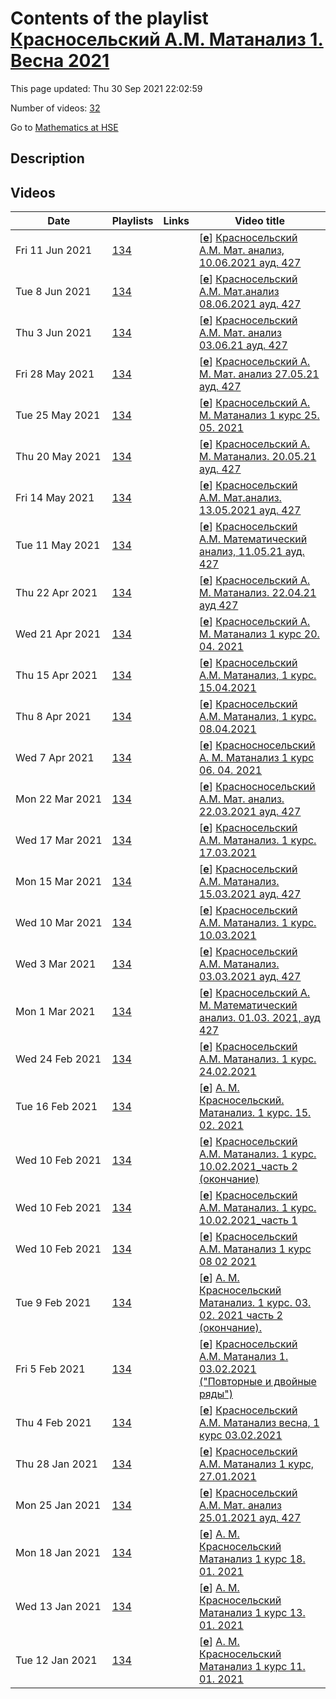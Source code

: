 # Contents of the playlist [Красносельский А.М. Матанализ 1. Весна 2021](https://www.youtube.com/playlist?list=PLq3E5oubNNoAfQiNL6bVC5EgbgZtTXxRc)

This page updated: Thu 30 Sep 2021 22:02:59

Number of videos: [32](#videos)

Go to [Mathematics at HSE](../README.md)

## Description



## Videos

|Date|Playlists|Links|Video title|
|---|---|---|---|
| Fri&nbsp;11&nbsp;Jun&nbsp;2021 | [134](../playlists/134 "Красносельский А.М. Матанализ 1. Весна 2021") |  | [[**e**](https://studio.youtube.com/video/1PZyvgtOP7o/edit "Edit")] [Красносельский  А.М. Мат. анализ, 10.06.2021 ауд.  427](https://www.youtube.com/watch?v=1PZyvgtOP7o&list=PLq3E5oubNNoAfQiNL6bVC5EgbgZtTXxRc "БАКАЛАВРИАТ 2020/2021&#013;Математический анализ&#013;Курс обязательный (Математика)&#013;Факультет математики&#013;1-й курс, 4 модуль&#013;Красносельский Александр Маркович,") |
| Tue&nbsp;8&nbsp;Jun&nbsp;2021 | [134](../playlists/134 "Красносельский А.М. Матанализ 1. Весна 2021") |  | [[**e**](https://studio.youtube.com/video/--vIMJJlyyY/edit "Edit")] [Красносельский А.М.  Мат.анализ  08.06.2021 ауд. 427](https://www.youtube.com/watch?v=--vIMJJlyyY&list=PLq3E5oubNNoAfQiNL6bVC5EgbgZtTXxRc) |
| Thu&nbsp;3&nbsp;Jun&nbsp;2021 | [134](../playlists/134 "Красносельский А.М. Матанализ 1. Весна 2021") |  | [[**e**](https://studio.youtube.com/video/WgD5PmnOY-o/edit "Edit")] [Красносельский А.М.  Мат. анализ 03.06.21 ауд.  427](https://www.youtube.com/watch?v=WgD5PmnOY-o&list=PLq3E5oubNNoAfQiNL6bVC5EgbgZtTXxRc "БАКАЛАВРИАТ 2020/2021&#013;Математический анализ&#013;Курс обязательный (Математика)&#013;Факультет математики&#013;1-й курс, 4 модуль&#013;Формат изучения: без онлайн-курса&#013;Красносельский Александр Маркович&#013;Язык: русский") |
| Fri&nbsp;28&nbsp;May&nbsp;2021 | [134](../playlists/134 "Красносельский А.М. Матанализ 1. Весна 2021") |  | [[**e**](https://studio.youtube.com/video/hdzfHt9wUwA/edit "Edit")] [Красносельский А. М. Мат. анализ 27.05.21 ауд.  427](https://www.youtube.com/watch?v=hdzfHt9wUwA&list=PLq3E5oubNNoAfQiNL6bVC5EgbgZtTXxRc "БАКАЛАВРИАТ 2020/2021&#013;Математический анализ&#013;Курс обязательный (Математика)&#013;1-й курс, 4 модуль&#013;Красносельский Александр Маркович,") |
| Tue&nbsp;25&nbsp;May&nbsp;2021 | [134](../playlists/134 "Красносельский А.М. Матанализ 1. Весна 2021") |  | [[**e**](https://studio.youtube.com/video/dcvUIvqfbws/edit "Edit")] [Красносельский А. М. Матанализ 1 курс 25. 05. 2021](https://www.youtube.com/watch?v=dcvUIvqfbws&list=PLq3E5oubNNoAfQiNL6bVC5EgbgZtTXxRc) |
| Thu&nbsp;20&nbsp;May&nbsp;2021 | [134](../playlists/134 "Красносельский А.М. Матанализ 1. Весна 2021") |  | [[**e**](https://studio.youtube.com/video/3NmfR_9D-ug/edit "Edit")] [Красносельский А. М. Матанализ.  20.05.21 ауд. 427](https://www.youtube.com/watch?v=3NmfR_9D-ug&list=PLq3E5oubNNoAfQiNL6bVC5EgbgZtTXxRc "БАКАЛАВРИАТ 2020/2021&#013;Математический анализ -  Курс обязательный (Математика)&#013;Факультет математики&#013;1-й курс, 4 модуль&#013;Красносельский Александр Маркович") |
| Fri&nbsp;14&nbsp;May&nbsp;2021 | [134](../playlists/134 "Красносельский А.М. Матанализ 1. Весна 2021") |  | [[**e**](https://studio.youtube.com/video/-FH75VYmcW4/edit "Edit")] [Красносельский А.М. Мат.анализ. 13.05.2021 ауд. 427](https://www.youtube.com/watch?v=-FH75VYmcW4&list=PLq3E5oubNNoAfQiNL6bVC5EgbgZtTXxRc "БАКАЛАВРИАТ 2020/2021&#013;Математический анализ&#013;Курс обязательный (Совместный бакалавриат НИУ ВШЭ и ЦПМ)&#013;Факультет математики&#013;1-й курс, 4 модуль&#013;Формат изучения: без онлайн-курса&#013;Красносельский Александр Маркович&#013;Язык: русский") |
| Tue&nbsp;11&nbsp;May&nbsp;2021 | [134](../playlists/134 "Красносельский А.М. Матанализ 1. Весна 2021") |  | [[**e**](https://studio.youtube.com/video/HAj0Aq6Njzc/edit "Edit")] [Красносельский А.М. Математический анализ, 11.05.21 ауд. 427](https://www.youtube.com/watch?v=HAj0Aq6Njzc&list=PLq3E5oubNNoAfQiNL6bVC5EgbgZtTXxRc "БАКАЛАВРИАТ 2020/2021&#013;Математический анализ&#013;Курс обязательный (Математика)&#013;1-й курс, 4 модуль&#013;Красносельский Александр Маркович,") |
| Thu&nbsp;22&nbsp;Apr&nbsp;2021 | [134](../playlists/134 "Красносельский А.М. Матанализ 1. Весна 2021") |  | [[**e**](https://studio.youtube.com/video/2FpYOerPWDE/edit "Edit")] [Красносельский А. М.  Матанализ. 22.04.21 ауд 427](https://www.youtube.com/watch?v=2FpYOerPWDE&list=PLq3E5oubNNoAfQiNL6bVC5EgbgZtTXxRc "Красносельский Александр Маркович&#013;БАКАЛАВРИАТ 2020/2021&#013;Математический анализ&#013;Курс обязательный (Математика)&#013;Факультет математики&#013;Когда читается: 1-й курс, 4 модуль&#013;Формат изучения: без онлайн-курса") |
| Wed&nbsp;21&nbsp;Apr&nbsp;2021 | [134](../playlists/134 "Красносельский А.М. Матанализ 1. Весна 2021") |  | [[**e**](https://studio.youtube.com/video/qIXvv86atqI/edit "Edit")] [Красносельский А. М. Матанализ 1 курс 20. 04. 2021](https://www.youtube.com/watch?v=qIXvv86atqI&list=PLq3E5oubNNoAfQiNL6bVC5EgbgZtTXxRc) |
| Thu&nbsp;15&nbsp;Apr&nbsp;2021 | [134](../playlists/134 "Красносельский А.М. Матанализ 1. Весна 2021") |  | [[**e**](https://studio.youtube.com/video/beM9VDVG18c/edit "Edit")] [Красносельский А.М. Матанализ, 1 курс. 15.04.2021](https://www.youtube.com/watch?v=beM9VDVG18c&list=PLq3E5oubNNoAfQiNL6bVC5EgbgZtTXxRc) |
| Thu&nbsp;8&nbsp;Apr&nbsp;2021 | [134](../playlists/134 "Красносельский А.М. Матанализ 1. Весна 2021") |  | [[**e**](https://studio.youtube.com/video/TYeAK0bVN9k/edit "Edit")] [Красносельский А.М. Матанализ, 1 курс. 08.04.2021](https://www.youtube.com/watch?v=TYeAK0bVN9k&list=PLq3E5oubNNoAfQiNL6bVC5EgbgZtTXxRc) |
| Wed&nbsp;7&nbsp;Apr&nbsp;2021 | [134](../playlists/134 "Красносельский А.М. Матанализ 1. Весна 2021") |  | [[**e**](https://studio.youtube.com/video/n5OXsHIFCF8/edit "Edit")] [Красносносельский А. М.  Матанализ 1 курс 06. 04. 2021](https://www.youtube.com/watch?v=n5OXsHIFCF8&list=PLq3E5oubNNoAfQiNL6bVC5EgbgZtTXxRc) |
| Mon&nbsp;22&nbsp;Mar&nbsp;2021 | [134](../playlists/134 "Красносельский А.М. Матанализ 1. Весна 2021") |  | [[**e**](https://studio.youtube.com/video/WvRuDYvSehk/edit "Edit")] [Красносносельский А.М. Мат. анализ. 22.03.2021 ауд. 427](https://www.youtube.com/watch?v=WvRuDYvSehk&list=PLq3E5oubNNoAfQiNL6bVC5EgbgZtTXxRc "БАКАЛАВРИАТ 2020/2021&#013;Математический анализ&#013;Курс обязательный  - Математика&#013;Факультет математики&#013;Когда читается: 1-й курс,  3 модуль&#013;Красносельский Александр Маркович") |
| Wed&nbsp;17&nbsp;Mar&nbsp;2021 | [134](../playlists/134 "Красносельский А.М. Матанализ 1. Весна 2021") |  | [[**e**](https://studio.youtube.com/video/hr5Z3RBI2nc/edit "Edit")] [Красносельский А.М. Матанализ. 1 курс. 17.03.2021](https://www.youtube.com/watch?v=hr5Z3RBI2nc&list=PLq3E5oubNNoAfQiNL6bVC5EgbgZtTXxRc) |
| Mon&nbsp;15&nbsp;Mar&nbsp;2021 | [134](../playlists/134 "Красносельский А.М. Матанализ 1. Весна 2021") |  | [[**e**](https://studio.youtube.com/video/24YCb-_km60/edit "Edit")] [Красносельский А.М. Матанализ. 15.03.2021 ауд. 427](https://www.youtube.com/watch?v=24YCb-_km60&list=PLq3E5oubNNoAfQiNL6bVC5EgbgZtTXxRc "Математический анализ&#013;Курс обязательный. Математика&#013;Факультет математики&#013;1-й курс, 3 модуль&#013;Красносельский Александр Маркович") |
| Wed&nbsp;10&nbsp;Mar&nbsp;2021 | [134](../playlists/134 "Красносельский А.М. Матанализ 1. Весна 2021") |  | [[**e**](https://studio.youtube.com/video/LaSEPWegryc/edit "Edit")] [Красносельский А.М. Матанализ. 1 курс. 10.03.2021](https://www.youtube.com/watch?v=LaSEPWegryc&list=PLq3E5oubNNoAfQiNL6bVC5EgbgZtTXxRc) |
| Wed&nbsp;3&nbsp;Mar&nbsp;2021 | [134](../playlists/134 "Красносельский А.М. Матанализ 1. Весна 2021") |  | [[**e**](https://studio.youtube.com/video/RURJ3eoCKX4/edit "Edit")] [Красносельский А.М. Матанализ. 03.03.2021 ауд. 427](https://www.youtube.com/watch?v=RURJ3eoCKX4&list=PLq3E5oubNNoAfQiNL6bVC5EgbgZtTXxRc "БАКАЛАВРИАТ 2020/2021&#013;Математический анализ&#013;Курс обязательный (Математика)&#013;Факультет математики&#013;1-й курс, 3 модуль&#013;Красносельский Александр Маркович,") |
| Mon&nbsp;1&nbsp;Mar&nbsp;2021 | [134](../playlists/134 "Красносельский А.М. Матанализ 1. Весна 2021") |  | [[**e**](https://studio.youtube.com/video/KG8QCk5Gfd8/edit "Edit")] [Красносельский А. М. Математический анализ. 01.03. 2021, ауд  427](https://www.youtube.com/watch?v=KG8QCk5Gfd8&list=PLq3E5oubNNoAfQiNL6bVC5EgbgZtTXxRc "Математический анализ&#013;Факультет математики&#013;1 курс, 3 модуль&#013;Красносельский Александр Маркович") |
| Wed&nbsp;24&nbsp;Feb&nbsp;2021 | [134](../playlists/134 "Красносельский А.М. Матанализ 1. Весна 2021") |  | [[**e**](https://studio.youtube.com/video/YiLo6wuff9w/edit "Edit")] [Красносельский А.М. Матанализ. 1 курс. 24.02.2021](https://www.youtube.com/watch?v=YiLo6wuff9w&list=PLq3E5oubNNoAfQiNL6bVC5EgbgZtTXxRc) |
| Tue&nbsp;16&nbsp;Feb&nbsp;2021 | [134](../playlists/134 "Красносельский А.М. Матанализ 1. Весна 2021") |  | [[**e**](https://studio.youtube.com/video/OCWcOqXj3X8/edit "Edit")] [А. М. Красносельский.  Матанализ.  1 курс.  15. 02. 2021](https://www.youtube.com/watch?v=OCWcOqXj3X8&list=PLq3E5oubNNoAfQiNL6bVC5EgbgZtTXxRc) |
| Wed&nbsp;10&nbsp;Feb&nbsp;2021 | [134](../playlists/134 "Красносельский А.М. Матанализ 1. Весна 2021") |  | [[**e**](https://studio.youtube.com/video/uRXAQnxLjUQ/edit "Edit")] [Красносельский А.М. Матанализ. 1 курс. 10.02.2021&#95;часть 2 (окончание)](https://www.youtube.com/watch?v=uRXAQnxLjUQ&list=PLq3E5oubNNoAfQiNL6bVC5EgbgZtTXxRc) |
| Wed&nbsp;10&nbsp;Feb&nbsp;2021 | [134](../playlists/134 "Красносельский А.М. Матанализ 1. Весна 2021") |  | [[**e**](https://studio.youtube.com/video/fwAwEDnbx6A/edit "Edit")] [Красносельский А.М. Матанализ. 1 курс. 10.02.2021&#95;часть 1](https://www.youtube.com/watch?v=fwAwEDnbx6A&list=PLq3E5oubNNoAfQiNL6bVC5EgbgZtTXxRc) |
| Wed&nbsp;10&nbsp;Feb&nbsp;2021 | [134](../playlists/134 "Красносельский А.М. Матанализ 1. Весна 2021") |  | [[**e**](https://studio.youtube.com/video/o_LhPlpxEq8/edit "Edit")] [Красносельский А.М.  Матанализ  1 курс  08 02 2021](https://www.youtube.com/watch?v=o_LhPlpxEq8&list=PLq3E5oubNNoAfQiNL6bVC5EgbgZtTXxRc) |
| Tue&nbsp;9&nbsp;Feb&nbsp;2021 | [134](../playlists/134 "Красносельский А.М. Матанализ 1. Весна 2021") |  | [[**e**](https://studio.youtube.com/video/QDd8CmCOil8/edit "Edit")] [А. М. Красносельский  Матанализ.  1 курс.  03. 02. 2021 часть 2 (окончание).](https://www.youtube.com/watch?v=QDd8CmCOil8&list=PLq3E5oubNNoAfQiNL6bVC5EgbgZtTXxRc) |
| Fri&nbsp;5&nbsp;Feb&nbsp;2021 | [134](../playlists/134 "Красносельский А.М. Матанализ 1. Весна 2021") |  | [[**e**](https://studio.youtube.com/video/pVFwiJGhYrw/edit "Edit")] [Красносельский А.М. Матанализ 1. 03.02.2021 (&#34;Повторные и двойные ряды&#34;)](https://www.youtube.com/watch?v=pVFwiJGhYrw&list=PLq3E5oubNNoAfQiNL6bVC5EgbgZtTXxRc) |
| Thu&nbsp;4&nbsp;Feb&nbsp;2021 | [134](../playlists/134 "Красносельский А.М. Матанализ 1. Весна 2021") |  | [[**e**](https://studio.youtube.com/video/IdJopD261zg/edit "Edit")] [Красносельский А.М. Матанализ весна, 1 курс 03.02.2021](https://www.youtube.com/watch?v=IdJopD261zg&list=PLq3E5oubNNoAfQiNL6bVC5EgbgZtTXxRc) |
| Thu&nbsp;28&nbsp;Jan&nbsp;2021 | [134](../playlists/134 "Красносельский А.М. Матанализ 1. Весна 2021") |  | [[**e**](https://studio.youtube.com/video/gVvsTKmVW68/edit "Edit")] [Красносельский А.М. Матанализ 1 курс, 27.01.2021](https://www.youtube.com/watch?v=gVvsTKmVW68&list=PLq3E5oubNNoAfQiNL6bVC5EgbgZtTXxRc) |
| Mon&nbsp;25&nbsp;Jan&nbsp;2021 | [134](../playlists/134 "Красносельский А.М. Матанализ 1. Весна 2021") |  | [[**e**](https://studio.youtube.com/video/hoyJ8HCwqFY/edit "Edit")] [Красносельский А.М. Мат. анализ 25.01.2021 ауд. 427](https://www.youtube.com/watch?v=hoyJ8HCwqFY&list=PLq3E5oubNNoAfQiNL6bVC5EgbgZtTXxRc "Математический анализ&#013;Красносельский Александр Маркович") |
| Mon&nbsp;18&nbsp;Jan&nbsp;2021 | [134](../playlists/134 "Красносельский А.М. Матанализ 1. Весна 2021") |  | [[**e**](https://studio.youtube.com/video/Vw6pt4CsYFY/edit "Edit")] [А. М. Красносельский  Матанализ  1 курс  18. 01. 2021](https://www.youtube.com/watch?v=Vw6pt4CsYFY&list=PLq3E5oubNNoAfQiNL6bVC5EgbgZtTXxRc) |
| Wed&nbsp;13&nbsp;Jan&nbsp;2021 | [134](../playlists/134 "Красносельский А.М. Матанализ 1. Весна 2021") |  | [[**e**](https://studio.youtube.com/video/9i6eH6oFcrk/edit "Edit")] [А. М. Красносельский  Матанализ  1 курс  13. 01. 2021](https://www.youtube.com/watch?v=9i6eH6oFcrk&list=PLq3E5oubNNoAfQiNL6bVC5EgbgZtTXxRc) |
| Tue&nbsp;12&nbsp;Jan&nbsp;2021 | [134](../playlists/134 "Красносельский А.М. Матанализ 1. Весна 2021") |  | [[**e**](https://studio.youtube.com/video/YroWqw29n-c/edit "Edit")] [А. М. Красносельский  Матанализ  1 курс  11. 01. 2021](https://www.youtube.com/watch?v=YroWqw29n-c&list=PLq3E5oubNNoAfQiNL6bVC5EgbgZtTXxRc) |
